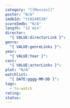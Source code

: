 ```yaml
---
category: "[[Movies]]"
poster: "N/A"
imdbId: "tt0240538"
scoreImdb: "N/A"
length: "12 min"
director:
  "{ VALUE:directorLink }": 
genre:
  "{ VALUE:genreLinks }": 
year:
  "{ VALUE:Year }": 
cast:
  "{ VALUE:actorLinks }": 
plot: "N/A"
watchlist:
  "{ DATE:gggg-MM-DD }": 
tags:
  - to-watch
rating: 
status:
---
```

